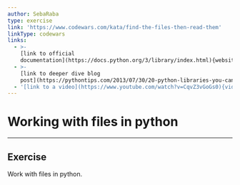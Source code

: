 ```yaml
---
author: SebaRaba
type: exercise
link: 'https://www.codewars.com/kata/find-the-files-then-read-them'
linkType: codewars
links:
  - >-
    [link to official
    documentation](https://docs.python.org/3/library/index.html){website}
  - >-
    [link to deeper dive blog
    post](https://pythontips.com/2013/07/30/20-python-libraries-you-cant-live-without/){website}
  - '[link to a video](https://www.youtube.com/watch?v=CqvZ3vGoGs0){video}'
---
```


# Working with files in python


---

## Exercise

Work with files in python.
 

